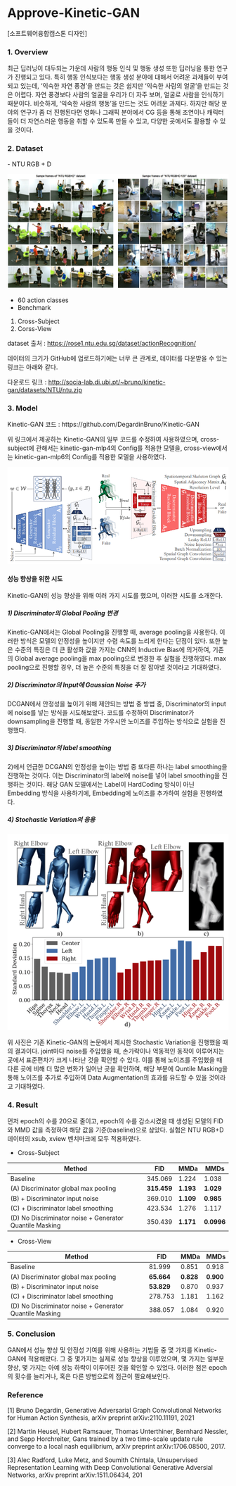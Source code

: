 # Approve-Kinetic-GAN

[소프트웨어융합캡스톤 디자인]

<h3> 1. Overview </h3>
최근 딥러닝이 대두되는 가운데 사람의 행동 인식 및 행동 생성 또한 딥러닝을 통한 연구가 진행되고  있다. 특히 행동 인식보다는 행동 생성 분야에 대해서 어려운 과제들이 부여되고 있는데, ‘익숙한 자연 풍경’을 만드는 것은 쉽지만 ‘익숙한 사람의 얼굴’을 만드는 것은 어렵다. 자연 풍경보다 사람의 얼굴을 우리가 더 자주 보며, 얼굴로 사람을 인식하기 때문이다. 비슷하게, ‘익숙한 사람의 행동’을 만드는 것도 어려운 과제다. 하지만 해당 분야의 연구가 좀 더 진행된다면 영화나 그래픽 분야에서 CG 등을 통해 조연이나 캐릭터들이 더 자연스러운 행동을 취할 수 있도록 만들 수 있고, 다양한 곳에서도 활용할 수 있을 것이다.


<h3> 2. Dataset </h3>
- NTU RGB + D


![actionRecognition120](./images/actionRecognition120.jpg)

- 60 action classes
- Benchmark
1) Cross-Subject
2) Corss-View

dataset 출처 : https://rose1.ntu.edu.sg/dataset/actionRecognition/

데이터의 크기가 GitHub에 업로드하기에는 너무 큰 관계로, 데이터를 다운받을 수 있는 링크는 아래와 같다.

다운로드 링크 : http://socia-lab.di.ubi.pt/~bruno/kinetic-gan/datasets/NTU/ntu.zip



<h3> 3. Model </h3>
Kinetic-GAN 코드 : https://github.com/DegardinBruno/Kinetic-GAN

위 링크에서 제공하는 Kinetic-GAN의 일부 코드를 수정하여 사용하였으며, cross-subject에 관해서는 kinetic-gan-mlp4의 Config를 적용한 모델을, cross-view에서는 kinetic-gan-mlp6의 Config를 적용한 모델을 사용하였다.

![kinetic-gan](./images/kinetic-gan.png)


<h4> 성능 향상을 위한 시도 </h4>
Kinetic-GAN의 성능 향상을 위해 여러 가지 시도를 했으며, 이러한 시도를 소개한다.

<h5> 1) Discriminator의 Global Pooling 변경 </h5>
Kinetic-GAN에서는 Global Pooling을 진행할 때, average pooling을 사용한다. 이러한 방식은 모델의 안정성을 높이지만 수렴 속도를 느리게 한다는 단점이 있다. 또한 높은 수준의 특징은 더 큰 활성화 값을 가지는 CNN의 Inductive Bias에 의거하여, 기존의 Global average pooling을 max pooling으로 변경한 후 실험을 진행하였다. max pooling으로 진행할 경우, 더 높은 수준의 특징을 더 잘 잡아낼 것이라고 기대하였다.

<h5> 2) Discriminator의 Input에 Gaussian Noise 추가 </h5>
DCGAN에서 안정성을 높이기 위해 제안되는 방법 중 방법 중, Discriminator의 input에 noise를 넣는 방식을 시도해보았다. 코드를 수정하여 Discriminator가 downsampling을 진행할 때, 동일한 가우시안 노이즈를 주입하는 방식으로 실험을 진행했다.

<h5> 3) Discriminator의 label smoothing </h5>
2)에서 언급한 DCGAN의 안정성을 높이는 방법 중 또다른 하나는 label smoothing을 진행하는 것이다. 이는 Discriminator의 label에 noise를 넣어 label smoothing을 진행하는 것이다. 해당 GAN 모델에서는 Label이 HardCoding 방식이 아닌 Embedding 방식을 사용하기에, Embedding에 노이즈를 추가하여 실험을 진행하였다.

<h5> 4) Stochastic Variation의 응용 </h5>

![stochastic](./images/stochastic.png)

위 사진은 기존 Kinetic-GAN의 논문에서 제시한 Stochastic Variation을 진행했을 때의 결과이다. joint마다 noise를 주입했을 때, 손가락이나 역동적인 동작이 이루어지는 곳에서 표준편차가 크게 나타난 것을 확인할 수 있다. 이를 통해 노이즈를 주입했을 때 다른 곳에 비해 더 많은 변화가 일어난 곳을 확인하여, 해당 부분에 Quntile Masking을 통해 노이즈를 추가로 주입하여 Data Augmentation의 효과를 유도할 수 있을 것이라고 기대하였다.


<h3> 4. Result </h3>
먼저 epoch의 수를 20으로 줄이고, epoch의 수를 감소시켰을 때 생성된 모델의 FID와 MMD 값을 측정하여 해당 값을 기준(baseline)으로 삼았다. 실험은 NTU RGB+D 데이터의 xsub, xview 벤치마크에 모두 적용하였다. 


- Cross-Subject

|Method|FID|MMDa|MMDs|
|------|---|---|---|
|Baseline|345.069|1.224|1.038|
|(A) Discriminator global max pooling|**315.459**|**1.193**|**1.029**|
|(B) + Discriminator input noise|369.010|**1.109**|**0.985**|
|(C) + Discriminator label smoothing|423.534|1.276|1.117|
|(D) No Discriminator noise + Generator Quantile Masking|350.439|**1.171**|**0.0996**|

- Cross-View

|Method|FID|MMDa|MMDs|
|------|---|---|---|
|Baseline|81.999|0.851|0.918|
|(A) Discriminator global max pooling|**65.664**|**0.828**|**0.900**|
|(B) + Discriminator input noise|**53.829**|0.870|0.937|
|(C) + Discriminator label smoothing|278.753|1.181|1.162|
|(D) No Discriminator noise + Generator Quantile Masking|388.057|1.084|0.920|


<h3> 5. Conclusion </h3>
GAN에서 성능 향상 및 안정성 기여를 위해 사용하는 기법들 중 몇 가지를 Kinetic-GAN에 적용해봤다. 그 중 몇가지는 실제로 성능 향상을 이루었으며, 몇 가지는 일부분 향상, 몇 가지는 아예 성능 하락이 이루어진 것을 확인할 수 있었다. 이러한 점은 epoch의 횟수를 늘리거나, 혹은 다른 방법으로의 접근이 필요해보인다.


<h3> Reference </h3>
[1] Bruno Degardin, Generative Adversarial Graph Convolutional Networks for Human Action Synthesis, arXiv preprint arXiv:2110.11191, 2021

[2] Martin Heusel, Hubert Ramsauer, Thomas Unterthiner, Bernhard Nessler, and Sepp Horchreiter, Gans trained by a two time-scale update rule converge to a local nash equilibrium, arXiv preprint arXiv:1706.08500, 2017.

[3] Alec Radford, Luke Metz, and Soumith Chintala, Unsupervised Representation Learning with Deep Convolutional Generative Adversial Networks, arXiv preprint arXiv:1511.06434, 201
